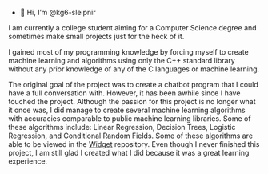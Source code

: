 - 👋 Hi, I’m @kg6-sleipnir

I am currently a college student aiming for a Computer Science degree and sometimes make small projects just for the heck of it. 

I gained most of my programming knowledge by forcing myself to create machine learning and algorithms using only the C++ standard library without any prior knowledge of any of the C languages or machine learning.

The original goal of the project was to create a chatbot program that I could have a full conversation with. However, it has been awhile since I have touched the project.
Although the passion for this project is no longer what it once was, I did manage to create several machine learning algorithms with accuracies comparable to public machine learning libraries. Some of these algorithms include: Linear Regression, Decision Trees, Logistic Regression, and Conditional Random Fields. 
Some of these algorithms are able to be viewed in the [Widget](https://github.com/kg6-sleipnir/Widget/tree/master/Widget/Machine%20Learning) repository.
Even though I never finished this project, I am still glad I created what I did because it was a great learning experience.

